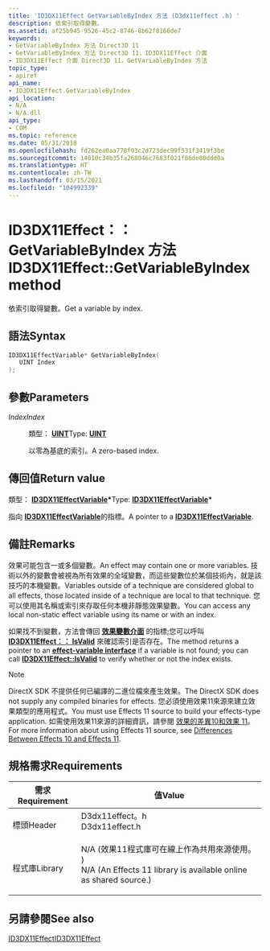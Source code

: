 ```yaml
---
title: 'ID3DX11Effect GetVariableByIndex 方法 (D3dx11effect .h) '
description: 依索引取得變數。
ms.assetid: af25b945-9526-45c2-8746-8b62f8166de7
keywords:
- GetVariableByIndex 方法 Direct3D 11
- GetVariableByIndex 方法 Direct3D 11，ID3DX11Effect 介面
- ID3DX11Effect 介面 Direct3D 11，GetVariableByIndex 方法
topic_type:
- apiref
api_name:
- ID3DX11Effect.GetVariableByIndex
api_location:
- N/A
- N/A.dll
api_type:
- COM
ms.topic: reference
ms.date: 05/31/2018
ms.openlocfilehash: fd262ea0aa778f03c2d723dec99f531f3419f3be
ms.sourcegitcommit: 14010c34b35fa268046c7683f021f86de08ddd0a
ms.translationtype: HT
ms.contentlocale: zh-TW
ms.lasthandoff: 03/15/2021
ms.locfileid: "104992339"
---
```

# <a name="id3dx11effectgetvariablebyindex-method"></a><span data-ttu-id="e2f10-106">ID3DX11Effect：： GetVariableByIndex 方法</span><span class="sxs-lookup"><span data-stu-id="e2f10-106">ID3DX11Effect::GetVariableByIndex method</span></span>

<span data-ttu-id="e2f10-107">依索引取得變數。</span><span class="sxs-lookup"><span data-stu-id="e2f10-107">Get a variable by index.</span></span>

## <a name="syntax"></a><span data-ttu-id="e2f10-108">語法</span><span class="sxs-lookup"><span data-stu-id="e2f10-108">Syntax</span></span>


```C++
ID3DX11EffectVariable* GetVariableByIndex(
   UINT Index
);
```



## <a name="parameters"></a><span data-ttu-id="e2f10-109">參數</span><span class="sxs-lookup"><span data-stu-id="e2f10-109">Parameters</span></span>

<dl> <dt>

<span data-ttu-id="e2f10-110">*Index*</span><span class="sxs-lookup"><span data-stu-id="e2f10-110">*Index*</span></span> 
</dt> <dd>

<span data-ttu-id="e2f10-111">類型： **[ **UINT**](/windows/desktop/WinProg/windows-data-types)**</span><span class="sxs-lookup"><span data-stu-id="e2f10-111">Type: **[**UINT**](/windows/desktop/WinProg/windows-data-types)**</span></span>

<span data-ttu-id="e2f10-112">以零為基底的索引。</span><span class="sxs-lookup"><span data-stu-id="e2f10-112">A zero-based index.</span></span>

</dd> </dl>

## <a name="return-value"></a><span data-ttu-id="e2f10-113">傳回值</span><span class="sxs-lookup"><span data-stu-id="e2f10-113">Return value</span></span>

<span data-ttu-id="e2f10-114">類型： **[ **ID3DX11EffectVariable**](id3dx11effectvariable.md)\***</span><span class="sxs-lookup"><span data-stu-id="e2f10-114">Type: **[**ID3DX11EffectVariable**](id3dx11effectvariable.md)\***</span></span>

<span data-ttu-id="e2f10-115">指向 [**ID3DX11EffectVariable**](id3dx11effectvariable.md)的指標。</span><span class="sxs-lookup"><span data-stu-id="e2f10-115">A pointer to a [**ID3DX11EffectVariable**](id3dx11effectvariable.md).</span></span>

## <a name="remarks"></a><span data-ttu-id="e2f10-116">備註</span><span class="sxs-lookup"><span data-stu-id="e2f10-116">Remarks</span></span>

<span data-ttu-id="e2f10-117">效果可能包含一或多個變數。</span><span class="sxs-lookup"><span data-stu-id="e2f10-117">An effect may contain one or more variables.</span></span> <span data-ttu-id="e2f10-118">技術以外的變數會被視為所有效果的全域變數，而這些變數位於某個技術內，就是該技巧的本機變數。</span><span class="sxs-lookup"><span data-stu-id="e2f10-118">Variables outside of a technique are considered global to all effects, those located inside of a technique are local to that technique.</span></span> <span data-ttu-id="e2f10-119">您可以使用其名稱或索引來存取任何本機非靜態效果變數。</span><span class="sxs-lookup"><span data-stu-id="e2f10-119">You can access any local non-static effect variable using its name or with an index.</span></span>

<span data-ttu-id="e2f10-120">如果找不到變數，方法會傳回 [**效果變數介面**](id3dx11effectvariable.md) 的指標;您可以呼叫 [**ID3DX11Effect：： IsValid**](id3dx11effect-isvalid.md) 來確認索引是否存在。</span><span class="sxs-lookup"><span data-stu-id="e2f10-120">The method returns a pointer to an [**effect-variable interface**](id3dx11effectvariable.md) if a variable is not found; you can call [**ID3DX11Effect::IsValid**](id3dx11effect-isvalid.md) to verify whether or not the index exists.</span></span>

> [!Note]  
> <span data-ttu-id="e2f10-121">DirectX SDK 不提供任何已編譯的二進位檔來產生效果。</span><span class="sxs-lookup"><span data-stu-id="e2f10-121">The DirectX SDK does not supply any compiled binaries for effects.</span></span> <span data-ttu-id="e2f10-122">您必須使用效果11來源來建立效果類型的應用程式。</span><span class="sxs-lookup"><span data-stu-id="e2f10-122">You must use Effects 11 source to build your effects-type application.</span></span> <span data-ttu-id="e2f10-123">如需使用效果11來源的詳細資訊，請參閱 [效果的差異10和效果 11](d3d11-graphics-programming-guide-effects-differences.md)。</span><span class="sxs-lookup"><span data-stu-id="e2f10-123">For more information about using Effects 11 source, see [Differences Between Effects 10 and Effects 11](d3d11-graphics-programming-guide-effects-differences.md).</span></span>

 

## <a name="requirements"></a><span data-ttu-id="e2f10-124">規格需求</span><span class="sxs-lookup"><span data-stu-id="e2f10-124">Requirements</span></span>



| <span data-ttu-id="e2f10-125">需求</span><span class="sxs-lookup"><span data-stu-id="e2f10-125">Requirement</span></span> | <span data-ttu-id="e2f10-126">值</span><span class="sxs-lookup"><span data-stu-id="e2f10-126">Value</span></span> |
|--------------------|----------------------------------------------------------------------------------------------------------------------------------------------|
| <span data-ttu-id="e2f10-127">標頭</span><span class="sxs-lookup"><span data-stu-id="e2f10-127">Header</span></span><br/>  | <dl> <span data-ttu-id="e2f10-128"><dt>D3dx11effect。h</dt></span><span class="sxs-lookup"><span data-stu-id="e2f10-128"><dt>D3dx11effect.h</dt></span></span> </dl>                                                    |
| <span data-ttu-id="e2f10-129">程式庫</span><span class="sxs-lookup"><span data-stu-id="e2f10-129">Library</span></span><br/> | <dl> <span data-ttu-id="e2f10-130"><dt>N/A (效果11程式庫可在線上作為共用來源使用。 ) </dt></span><span class="sxs-lookup"><span data-stu-id="e2f10-130"><dt>N/A (An Effects 11 library is available online as shared source.)</dt></span></span> </dl> |



## <a name="see-also"></a><span data-ttu-id="e2f10-131">另請參閱</span><span class="sxs-lookup"><span data-stu-id="e2f10-131">See also</span></span>

<dl> <dt>

[<span data-ttu-id="e2f10-132">ID3DX11Effect</span><span class="sxs-lookup"><span data-stu-id="e2f10-132">ID3DX11Effect</span></span>](id3dx11effect.md)
</dt> </dl>

 

